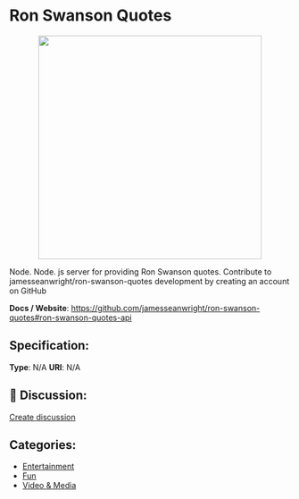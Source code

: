 # Ron Swanson Quotes
<p align="center">
    <img width="400" src="https://raw.githubusercontent.com/apis-list/apis-list/main/apis/ron-swanson-quotes/logo_256x256.png" />
</p>

Node. Node. js server for providing Ron Swanson quotes. Contribute to jamesseanwright/ron-swanson-quotes development by creating an account on GitHub

**Docs / Website**: https://github.com/jamesseanwright/ron-swanson-quotes#ron-swanson-quotes-api

## Specification:
**Type**:  N/A 
**URI**:  N/A 

## 💬 Discussion:
[Create discussion](https://github.com/apis-list/apis-list/discussions/new)

## Categories:
- [Entertainment](https://github.com/apis-list/apis-list#entertainment)
- [Fun](https://github.com/apis-list/apis-list#fun)
- [Video & Media](https://github.com/apis-list/apis-list#video-and-media)




